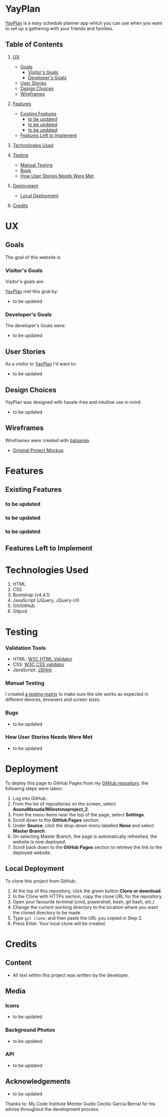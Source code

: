 # YayPlan
[YayPlan]() is a easy schedule planner app which you can use when you want to set up a gathering with your friends and families. 


## Table of Contents

1. [UX](#ux)
    - [Goals](#goals)
        - [Visitor's Goals](#visitors-goals)
        - [Developer's Goals](#developers-goals)
    - [User Stories](#user-stories)
    - [Design Choices](#design-choices)
    - [Wireframes](#wireframes)

2. [Features](#features)
    - [Existing Features](#existing-features)
        - [to be updated](#song-search-and-result)
        - [to be updated](#lyrics)
        - [to be updated](#artist-information)
    - [Features Left to Implement](#features-left-to-implement)

4. [Technologies Used](#technologies-used)

5. [Testing](#testing)
    - [Manual Testing](#manual-testing)
    - [Bugs](#bugs)
    - [How User Stories Needs Were Met](#how-user-stories-needs-were-met)

6. [Deployment](#deployment)
    - [Local Deployment](#local-deployment)

7. [Credits](#credits)

# UX
## Goals
The goal of this website is 

### Visitor's Goals
Visitor's goals are:

[YayPlan]() met this goal by:
- to be updated

### Developer's Goals
The developer's Goals were:
- to be updated


## User Stories
As a visitor to [YayPlan]() I'd want to:
- to be updated


## Design Choices
YayPlan was designed with hassle-free and intuitive use in mind:
- to be updated

## Wireframes
Wireframes were created with [balsamiq](https://balsamiq.com/).
- [Original Project Mockup]()

# Features

## Existing Features
### to be updated


### to be updated


### to be updated


## Features Left to Implement


# Technologies Used
1. HTML
2. CSS
3. Bootstrap (v4.4.1)
4. JavaScript (JQuery, JQuery-UI)
5. Git/GitHub
6. Gitpod

# Testing
### Validation Tools
- HTML: [W3C HTML Validator](https://validator.w3.org/)
- CSS: [W3C CSS validator](https://jigsaw.w3.org/css-validator/)
- JavaScript: [JSHint](https://jshint.com/)

### Manual Testing
I created [a testing matrix]() to make sure the site works as expected in different devices, browsers and screen sizes.

### Bugs
- to be updated

### How User Stories Needs Were Met
- to be updated

# Deployment
To deploy this page to GitHub Pages from my [GitHub repository](https://github.com/AsunaMasuda/Milestoneproject_2), the following steps were taken: 
1. Log into GitHub. 
2. From the list of repositories on the screen, select **AsunaMasuda/Milestoneproject_2**.
3. From the menu items near the top of the page, select **Settings**.
4. Scroll down to the **GitHub Pages** section.
5. Under **Source**, click the drop-down menu labelled **None** and select **Master Branch**.
6. On selecting Master Branch, the page is automatically refreshed, the website is now deployed. 
7. Scroll back down to the **GitHub Pages** section to retrieve the link to the deployed website.

## Local Deployment
To clone this project from GitHub:
1. At the top of this repository, click the green button **Clone or download**.
2. In the Clone with HTTPs section, copy the clone URL for the repository. 
3. Open your favourite terminal (cmd, powershell, bash, git bash, etc.)
4. Change the current working directory to the location where you want the cloned directory to be made.
5. Type `git clone`, and then paste the URL you copied in Step 2.
6. Press Enter. Your local clone will be created.

# Credits

## Content
- All text within this project was written by the developer.

## Media
### Icons
- to be updated

### Background Photos
- to be updated

### API
- to be updated

## Acknowledgements
- to be updated

Thanks to:
My Code Institute Mentor Guido Cecilio Garcia Bernal for his advise throughout the development process.
